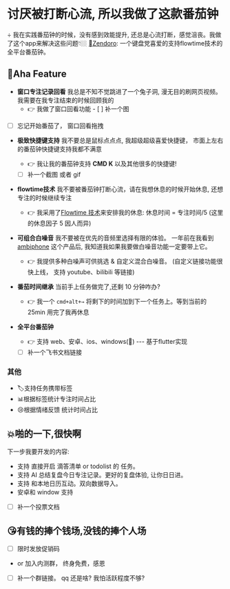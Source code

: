 # 讨厌被打断心流, 所以我做了这款番茄钟
÷
我在实践番茄钟的时候，没有感到效能提升, 还总是心流打断，感觉沮丧。我做了这个app来解决这些问题👇🏼
[Zendoro](https://apps.apple.com/cn/app/zendoro-%E7%A6%85%E9%92%9F/id6504215286): 一个键盘党喜爱的支持flowtime技术的全平台番茄钟。
## 🥰Aha Feature
- **窗口专注记录回看** 我总是不知不觉跳进了一个兔子洞, 漫无目的刷网页视频。我需要在我专注结束的时候回顾我的
	- 👉 我做了窗口回看功能
			- [ ] 补一个图
- [ ] 忘记开始番茄了， 窗口回看拖拽
- **极致快捷键支持**  我不要总是鼠标点点点, 我超级超级喜爱快捷键， 市面上左右的番茄钟快捷键支持我都不满意
	- 👉 我让我的番茄钟支持 **CMD K** 以及其他很多的快捷键!
	- [ ] 补一个截图 或者 gif
- **flowtime技术**  我不要被番茄钟打断心流，请在我想休息的时候开始休息, 还想专注的时候继续专注
	- 👉 我采用了[Flowtime 技术](https://zapier.com/blog/flowtime-technique/)来安排我的休息: 休息时间 = 专注时间/5  (这里的休息因子 5 因人而异) 

- **可组合白噪音**  我不要被在优先的音频里选择有限的体验。 一年前在我看到 [ambiphone](https://ambiph.one/) 这个产品后,  我知道我如果我要做白噪音功能一定要带上它。
	- 👉 我提供多种白噪声可供挑选 & 自定义混合白噪音。 (自定义链接功能很快上线， 支持 youtube、bilibili 等链接)
- **番茄时间继承** 当前手上任务做完了,还剩 10 分钟咋办?  
	- 👉 我一个 `cmd+alt+→` 将剩下的时间加到下一个任务上。等到当前的 25min 用完了我再休息
- **全平台番茄钟**
	- 👉 支持 web、安卓、ios、windows(🚧) --- 基于flutter实现
	- [ ] 补一个飞书文档链接
### 其他
- 🏷️支持任务携带标签
- 📊根据标签统计专注时间占比
- 😢根据情绪反馈 统计时间占比


##  💥啪的一下,很快啊
下一步我要开发的内容:
- 支持 直接开启 滴答清单 or  todolist  的 任务。
- 支持 AI 总结复盘今日专注记录。更好的复盘体验, 让你日日进。
- 支持 和本地日历互动。双向数据导入。
- 安卓和 window 支持
- [ ] 补一个投票文档

## 😘有钱的捧个钱场,没钱的捧个人场
- [ ] 限时发放促销码
- or 加入内测群， 终身免费，感恩
- [ ] 补一个群链接。 qq 还是啥?  我怕活跃程度不够? 
